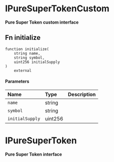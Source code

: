 # IPureSuperTokenCustom

**Pure Super Token custom interface**

## Fn initialize

```solidity
function initialize(
    string name,
    string symbol,
    uint256 initialSupply
) 
    external
```

#### Parameters

| Name | Type | Description |
| :--- | :--- | :---------- |
| `name` | string |  |
| `symbol` | string |  |
| `initialSupply` | uint256 |  |

# IPureSuperToken

**Pure Super Token interface**

